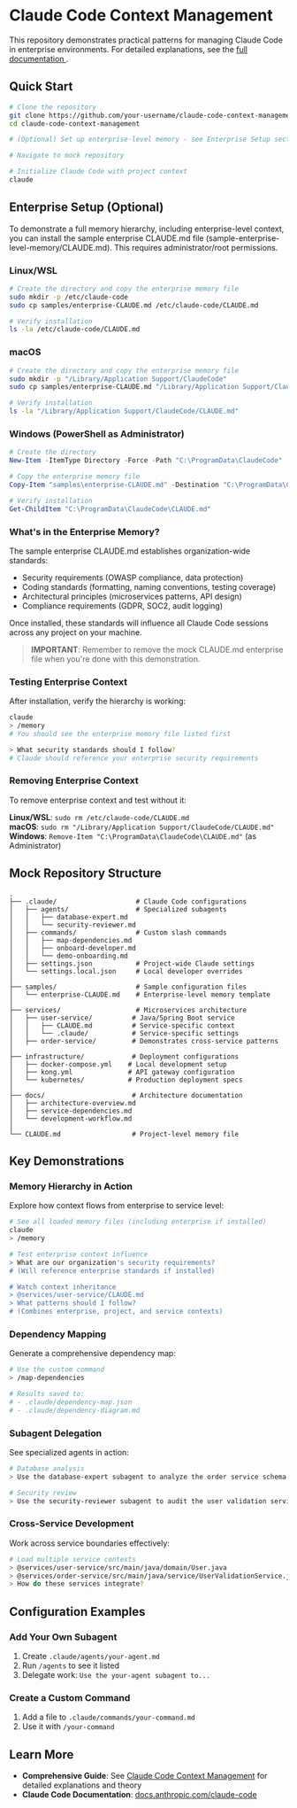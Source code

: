 # Claude Code Context Management

This repository demonstrates practical patterns for managing Claude Code in enterprise environments. For detailed explanations, see the [full documentation ](claude-code-context-guide.md).

## Quick Start

```bash
# Clone the repository
git clone https://github.com/your-username/claude-code-context-management
cd claude-code-context-management

# (Optional) Set up enterprise-level memory - see Enterprise Setup section below

# Navigate to mock repository

# Initialize Claude Code with project context
claude
```

## Enterprise Setup (Optional)

To demonstrate a full memory hierarchy, including enterprise-level context, you can install the sample enterprise CLAUDE.md file (sample-enterprise-level-memory/CLAUDE.md). This requires administrator/root permissions.

### Linux/WSL
```bash
# Create the directory and copy the enterprise memory file
sudo mkdir -p /etc/claude-code
sudo cp samples/enterprise-CLAUDE.md /etc/claude-code/CLAUDE.md

# Verify installation
ls -la /etc/claude-code/CLAUDE.md
```

### macOS
```bash
# Create the directory and copy the enterprise memory file
sudo mkdir -p "/Library/Application Support/ClaudeCode"
sudo cp samples/enterprise-CLAUDE.md "/Library/Application Support/ClaudeCode/CLAUDE.md"

# Verify installation
ls -la "/Library/Application Support/ClaudeCode/CLAUDE.md"
```

### Windows (PowerShell as Administrator)
```powershell
# Create the directory
New-Item -ItemType Directory -Force -Path "C:\ProgramData\ClaudeCode"

# Copy the enterprise memory file
Copy-Item "samples\enterprise-CLAUDE.md" -Destination "C:\ProgramData\ClaudeCode\CLAUDE.md"

# Verify installation
Get-ChildItem "C:\ProgramData\ClaudeCode\CLAUDE.md"
```

### What's in the Enterprise Memory?

The sample enterprise CLAUDE.md establishes organization-wide standards:
- Security requirements (OWASP compliance, data protection)
- Coding standards (formatting, naming conventions, testing coverage)
- Architectural principles (microservices patterns, API design)
- Compliance requirements (GDPR, SOC2, audit logging)

Once installed, these standards will influence all Claude Code sessions across any project on your machine. 

> **IMPORTANT**: Remember to remove the mock CLAUDE.md enterprise file when you're done with this demonstration. 

### Testing Enterprise Context

After installation, verify the hierarchy is working:

```bash
claude
> /memory
# You should see the enterprise memory file listed first

> What security standards should I follow?
# Claude should reference your enterprise security requirements
```

### Removing Enterprise Context

To remove enterprise context and test without it:

**Linux/WSL**: `sudo rm /etc/claude-code/CLAUDE.md`  
**macOS**: `sudo rm "/Library/Application Support/ClaudeCode/CLAUDE.md"`  
**Windows**: `Remove-Item "C:\ProgramData\ClaudeCode\CLAUDE.md"` (as Administrator)

## Mock Repository Structure

```
.
├── .claude/                    # Claude Code configurations
│   ├── agents/                 # Specialized subagents
│   │   ├── database-expert.md
│   │   └── security-reviewer.md
│   ├── commands/               # Custom slash commands
│   │   ├── map-dependencies.md
│   │   ├── onboard-developer.md
│   │   └── demo-onboarding.md
│   ├── settings.json           # Project-wide Claude settings
│   └── settings.local.json     # Local developer overrides
│
├── samples/                    # Sample configuration files
│   └── enterprise-CLAUDE.md    # Enterprise-level memory template
│
├── services/                   # Microservices architecture
│   ├── user-service/          # Java/Spring Boot service
│   │   ├── CLAUDE.md          # Service-specific context
│   │   └── .claude/           # Service-specific settings
│   ├── order-service/         # Demonstrates cross-service patterns
│
├── infrastructure/            # Deployment configurations
│   ├── docker-compose.yml    # Local development setup
│   ├── kong.yml              # API gateway configuration
│   └── kubernetes/           # Production deployment specs
│
├── docs/                      # Architecture documentation
│   ├── architecture-overview.md
│   ├── service-dependencies.md
│   └── development-workflow.md
│
└── CLAUDE.md                  # Project-level memory file
```

## Key Demonstrations

### Memory Hierarchy in Action

Explore how context flows from enterprise to service level:

```bash
# See all loaded memory files (including enterprise if installed)
claude
> /memory

# Test enterprise context influence
> What are our organization's security requirements?
# (Will reference enterprise standards if installed)

# Watch context inheritance
> @services/user-service/CLAUDE.md
> What patterns should I follow?
# (Combines enterprise, project, and service contexts)
```

### Dependency Mapping

Generate a comprehensive dependency map:

```bash
# Use the custom command
> /map-dependencies

# Results saved to:
# - .claude/dependency-map.json
# - .claude/dependency-diagram.md
```

### Subagent Delegation

See specialized agents in action:

```bash
# Database analysis
> Use the database-expert subagent to analyze the order service schema

# Security review
> Use the security-reviewer subagent to audit the user validation service
```

### Cross-Service Development

Work across service boundaries effectively:

```bash
# Load multiple service contexts
> @services/user-service/src/main/java/domain/User.java
> @services/order-service/src/main/java/service/UserValidationService.java
> How do these services integrate?
```

## Configuration Examples

### Add Your Own Subagent
1. Create `.claude/agents/your-agent.md`
2. Run `/agents` to see it listed
3. Delegate work: `Use the your-agent subagent to...`

### Create a Custom Command
1. Add a file to `.claude/commands/your-command.md`
2. Use it with `/your-command`

## Learn More

- **Comprehensive Guide**: See [Claude Code Context Management](/claude-code-context-guide.md)  for detailed explanations and theory
- **Claude Code Documentation**: [docs.anthropic.com/claude-code](https://docs.anthropic.com/en/docs/claude-code)



